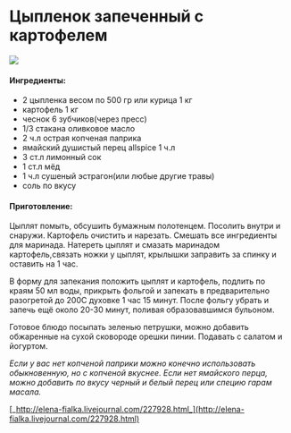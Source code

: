 # Цыпленок запеченный с картофелем

![](https://s-media-cache-ak0.pinimg.com/564x/9c/11/5d/9c115dcbeada5ae373ce741b9a48b785.jpg)

#### Ингредиенты:

* 2 цыпленка весом по 500 гр или курица 1 кг
* картофель 1 кг
* чеснок 6 зубчиков\(через пресс\)
* 1/3 стакана оливковое масло
* 2 ч.л острая копченая паприка
* ямайский душистый перец allspice 1 ч.л
* 3 ст.л лимонный сок
* 1 ст.л мёд
* 1 ч.л сушеный эстрагон\(или любые другие травы\)
* соль по вкусу

#### Приготовление:

Цыплят помыть, обсушить бумажным полотенцем. Посолить внутри и снаружи. Картофель очистить и нарезать. Смешать все ингредиенты для маринада. Натереть цыплят и смазать маринадом картофель,связать ножки у цыплят, крылышки заправить за спинку и оставить на 1 час.

В форму для запекания положить цыплят и картофель, подлить по краям 50 мл воды, прикрыть фольгой и запекать в предварительно разогретой до 200С духовке 1 час 15 минут. После фольгу убрать и запечь ещё около 20-30 минут, поливая образовавшимся бульоном.

Готовое блюдо посыпать зеленью петрушки, можно добавить обжаренные на сухой сковороде орешки пинии. Подавать с салатом и йогуртом.

_Если у вас нет копченой паприки можно конечно использовать обыкновенную, но с копченой вкуснее. Если нет ямайского перца, можно добавить по вкусу черный и белый перец или специю гарам масала._ 

[_http://elena-fialka.livejournal.com/227928.html_](http://elena-fialka.livejournal.com/227928.html)

